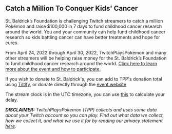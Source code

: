 ## Catch a Million To Conquer Kids' Cancer

St. Baldrick’s Foundation is challenging Twitch streamers to catch a million Pokémon and raise $100,000 in 7 days to fund childhood cancer research around the world. You and your community can help fund childhood cancer research so kids battling cancer can have better treatments and hope for cures. 

From April 24, 2022 through April 30, 2022, TwitchPlaysPokemon and many other streamers will be helping raise money for the St. Baldrick’s Foundation to fund childhood cancer research around the world. [Click here to learn more about the event and how to participate.](https://catchamillion.com/)

If you wish to donate to St. Baldrick's, you can add to TPP's donation total using [Tiltify](https://donate.tiltify.com/@twitchpokemon/catch-a-million-to-conquer-kids-cancer), or donate directly through the [event website](https://catchamillion.com/)

The stream clock is in the UTC timezone, you can use [this](https://time.is/UTC) to calculate your delay.

***DISCLAIMER:*** *TwitchPlaysPokemon (TPP) collects and uses some data about your Twitch account so you can play. Find out what data we collect, how we collect it, and what we use it for by reading our privacy statement [here](https://github.com/TwitchPlaysPokemon/tpp-streamdocs/blob/master/privacy/privacy-statement.md).*
